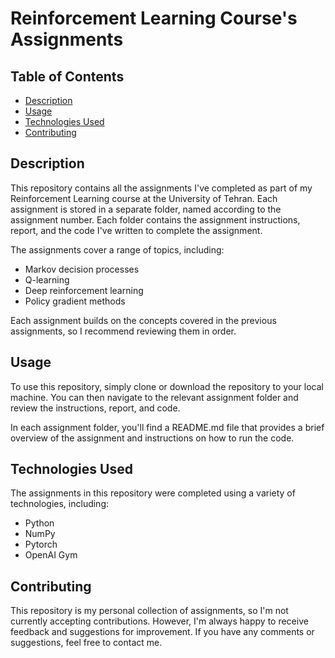 # Reinforcement Learning Course's Assignments

## Table of Contents
- [Description](#description)
- [Usage](#usage)
- [Technologies Used](#technologies-used)
- [Contributing](#contributing)

## Description
This repository contains all the assignments I've completed as part of my Reinforcement Learning course at the University of Tehran. Each assignment is stored in a separate folder, named according to the assignment number. Each folder contains the assignment instructions, report, and the code I've written to complete the assignment.

The assignments cover a range of topics, including:
- Markov decision processes
- Q-learning
- Deep reinforcement learning
- Policy gradient methods

Each assignment builds on the concepts covered in the previous assignments, so I recommend reviewing them in order.

## Usage
To use this repository, simply clone or download the repository to your local machine. You can then navigate to the relevant assignment folder and review the instructions, report, and code.

In each assignment folder, you'll find a README.md file that provides a brief overview of the assignment and instructions on how to run the code.

## Technologies Used
The assignments in this repository were completed using a variety of technologies, including:
- Python
- NumPy
- Pytorch
- OpenAI Gym

## Contributing
This repository is my personal collection of assignments, so I'm not currently accepting contributions. However, I'm always happy to receive feedback and suggestions for improvement. If you have any comments or suggestions, feel free to contact me.
